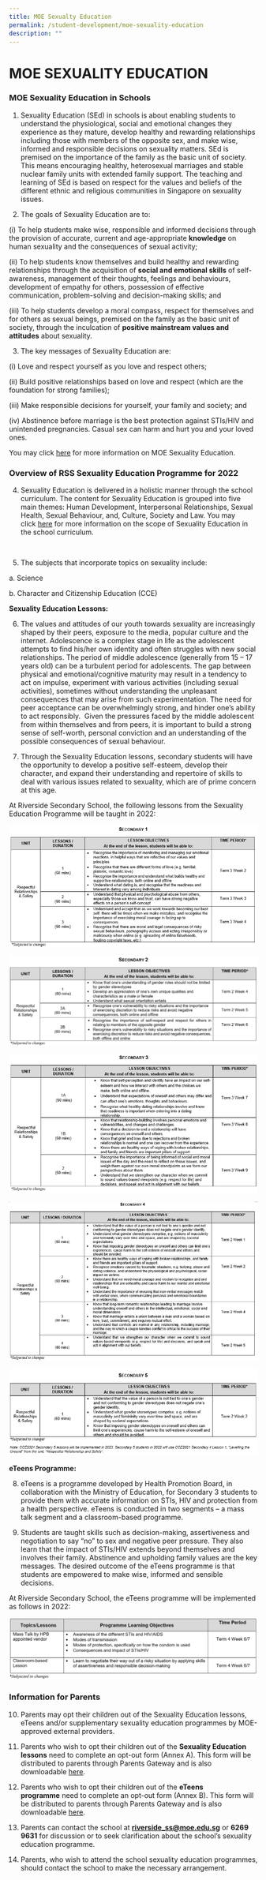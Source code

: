 ```yaml
---
title: MOE Sexualty Education
permalink: /student-development/moe-sexuality-education
description: ""
---
```

MOE SEXUALITY EDUCATION
=======================

  
### MOE Sexuality Education in Schools

1.   Sexuality Education (SEd) in schools is about enabling students to understand the physiological, social and emotional changes they experience as they mature, develop healthy and rewarding relationships including those with members of the opposite sex, and make wise, informed and responsible decisions on sexuality matters. SEd is premised on the importance of the family as the basic unit of society. This means encouraging healthy, heterosexual marriages and stable nuclear family units with extended family support. The teaching and learning of SEd is based on respect for the values and beliefs of the different ethnic and religious communities in Singapore on sexuality issues.
  
  
2.   The goals of Sexuality Education are to:
 
 (i) To help students make wise, responsible and informed decisions through the provision of accurate, current and age-appropriate **knowledge** on human sexuality and the consequences of sexual activity;
 
 (ii) To help students know themselves and build healthy and rewarding relationships through the acquisition of **social and emotional skills** of self-awareness, management of their thoughts, feelings and behaviours, development of empathy for others, possession of effective communication, problem-solving and decision-making skills; and
 
 (iii) To help students develop a moral compass, respect for themselves and for others as sexual beings, premised on the family as the basic unit of society, through the inculcation of **positive mainstream values and attitudes** about sexuality.
 
3.  The key messages of Sexuality Education are:
 
 
 (i) Love and respect yourself as you love and respect others;
 
 (ii) Build positive relationships based on love and respect (which are the foundation for strong families);
 
 (iii) Make responsible decisions for yourself, your family and society; and
 
 (iv) Abstinence before marriage is the best protection against STIs/HIV and unintended pregnancies. Casual sex can harm and hurt you and your loved ones.
 
  

You may click [here](https://www.moe.gov.sg/education/programmes/social-and-emotional-learning/sexuality-education) for more information on MOE Sexuality Education.

### Overview of RSS Sexuality Education Programme for 2022
  

4. Sexuality Education is delivered in a holistic manner through the school curriculum. The content for Sexuality Education is grouped into five main themes: Human Development, Interpersonal Relationships, Sexual Health, Sexual Behaviour, and, Culture, Society and Law. You may click [here](https://www.moe.gov.sg/programmes/sexuality-education/scope-and-teaching-approach) for more information on the scope of Sexuality Education in the school curriculum.

<br>  

5. The subjects that incorporate topics on sexuality include: 

a. Science 

b. Character and Citizenship Education (CCE)

**Sexuality Education Lessons:**

6. The values and attitudes of our youth towards sexuality are increasingly shaped by their peers, exposure to the media, popular culture and the internet. Adolescence is a complex stage in life as the adolescent attempts to find his/her own identity and often struggles with new social relationships. The period of middle adolescence (generally from 15 – 17 years old) can be a turbulent period for adolescents. The gap between physical and emotional/cognitive maturity may result in a tendency to act on impulse, experiment with various activities (including sexual activities), sometimes without understanding the unpleasant consequences that may arise from such experimentation. The need for peer acceptance can be overwhelmingly strong, and hinder one’s ability to act responsibly.  Given the pressures faced by the middle adolescent from within themselves and from peers, it is important to build a strong sense of self-worth, personal conviction and an understanding of the possible consequences of sexual behaviour. 

  

7. Through the Sexuality Education lessons, secondary students will have the opportunity to develop a positive self-esteem, develop their character, and expand their understanding and repertoire of skills to deal with various issues related to sexuality, which are of prime concern at this age.

  

At Riverside Secondary School, the following lessons from the Sexuality Education Programme will be taught in 2022:

![Sexuality Education Programme Secondary 1](/images/SEd_Sec1.png)

![Sexuality Education Programme Secondary 2](/images/SEd_Sec2.png)

![Sexuality Education Programme Secondary 3](/images/SEd_Sec3.png)

![Sexuality Education Programme Secondary 4](/images/SEd_Sec4.png)

![Sexuality Education Programme Secondary 5](/images/SEd_Sec5.png)

**eTeens Programme:** 

8. eTeens is a programme developed by Health Promotion Board, in collaboration with the Ministry of Education, for Secondary 3 students to provide them with accurate information on STIs, HIV and protection from a health perspective. eTeens is conducted in two segments – a mass talk segment and a classroom-based programme.

9. Students are taught skills such as decision-making, assertiveness and negotiation to say “no” to sex and negative peer pressure. They also learn that the impact of STIs/HIV extends beyond themselves and involves their family. Abstinence and upholding family values are the key messages. The desired outcome of the eTeens programme is that students are empowered to make wise, informed and sensible decisions.

  

At Riverside Secondary School, the eTeens programme will be implemented as follows in 2022:

![eTeens programme](/images/eteens1.png)

### Information for Parents

10. Parents may opt their children out of the Sexuality Education lessons, eTeens and/or supplementary sexuality education programmes by MOE-approved external providers. 

  

11. Parents who wish to opt their children out of the **Sexuality Education lessons** need to complete an opt-out form (Annex A). This form will be distributed to parents through Parents Gateway and is also downloadable [here](https://riversidesec.moe.edu.sg/qql/slot/u178/Student%20Development/MOE%20Sexuality%20Education/Annex%20A_Parent%20Opt-out%20Form%202022.pdf).

  

12. Parents who wish to opt their children out of the **eTeens programme** need to complete an opt-out form (Annex B). This form will be distributed to parents through Parents Gateway and is also downloadable [here](https://riversidesec.moe.edu.sg/qql/slot/u178/Student%20Development/MOE%20Sexuality%20Education/Annex%20B_eTeens%20Opt-out%20Form%202022.pdf).

  

13. Parents can contact the school at **riverside_ss@moe.edu.sg** or **6269 9631** for discussion or to seek clarification about the school’s sexuality education programme.

  

14. Parents, who wish to attend the school sexuality education programmes, should contact the school to make the necessary arrangement.